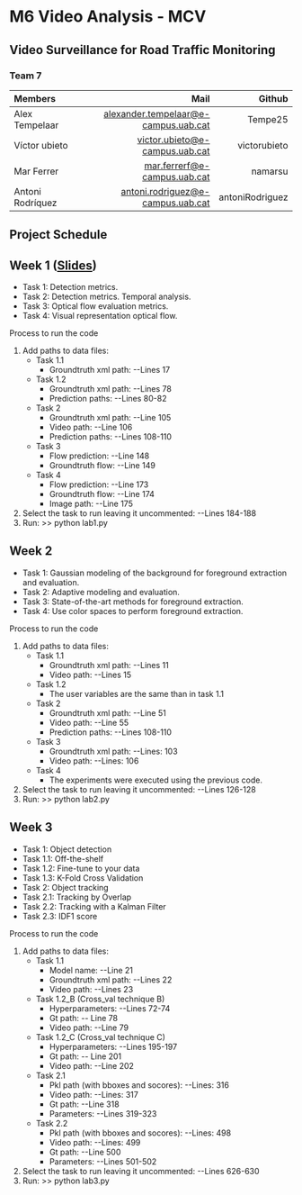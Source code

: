 # M6 Video Analysis - MCV

## Video Surveillance for Road Traffic Monitoring

### Team 7
| Members        |  Mail                           | Github |
| :---           | ---:                            | ---: |
| Alex Tempelaar | alexander.tempelaar@e-campus.uab.cat | Tempe25 |
| Víctor ubieto  | victor.ubieto@e-campus.uab.cat   | victorubieto |
| Mar Ferrer     | mar.ferrerf@e-campus.uab.cat  | namarsu |
| Antoni Rodríquez| antoni.rodriguez@e-campus.uab.cat  | antoniRodriguez |


## Project Schedule
## Week 1 ([Slides](https://docs.google.com/presentation/d/1kNpgATzLse7ZOE_rHp5N3c7yqyxgLaUbcgDiwzJ4isI/edit?usp=sharing))
- Task 1: Detection metrics.
- Task 2: Detection metrics. Temporal analysis.
- Task 3: Optical flow evaluation metrics.
- Task 4: Visual representation optical flow.

Process to run the code

1. Add paths to data files:
   - Task 1.1
     - Groundtruth xml path: --Lines 17
   - Task 1.2
     - Groundtruth xml path: --Lines 78
     - Prediction paths: --Lines 80-82
   - Task 2
     - Groundtruth xml path: --Line 105
     - Video path: --Line 106
     - Prediction paths: --Lines 108-110
   - Task 3
     - Flow prediction: --Line 148
     - Groundtruth flow: --Line 149
   - Task 4
     - Flow prediction: --Line 173
     - Groundtruth flow: --Line 174
     - Image path: --Line 175
2. Select the task to run leaving it uncommented: --Lines 184-188
3. Run: >> python lab1.py

## Week 2 
- Task 1: Gaussian modeling of the background for foreground extraction and evaluation. 
- Task 2: Adaptive modeling and evaluation. 
- Task 3: State-of-the-art methods for foreground extraction. 
- Task 4: Use color spaces to perform foreground extraction. 

Process to run the code

1. Add paths to data files:
   - Task 1.1
     - Groundtruth xml path: --Lines 11
     - Video path: --Lines 15
   - Task 1.2
     - The user variables are the same than in task 1.1
   - Task 2
     - Groundtruth xml path: --Line 51
     - Video path: --Line 55
     - Prediction paths: --Lines 108-110
   - Task 3
     - Groundtruth xml path: --Lines: 103
     - Video path: --Lines: 106
   - Task 4
     - The experiments were executed using the previous code. 
2. Select the task to run leaving it uncommented: --Lines 126-128
3. Run: >> python lab2.py

## Week 3 
- Task 1: Object detection
- Task 1.1: Off-the-shelf
- Task 1.2: Fine-tune to your data
- Task 1.3: K-Fold Cross Validation
- Task 2: Object tracking
- Task 2.1: Tracking by Overlap
- Task 2.2: Tracking with a Kalman Filter
- Task 2.3: IDF1 score

Process to run the code

1. Add paths to data files:
   - Task 1.1
     - Model name: --Line 21
     - Groundtruth xml path: --Lines 22
     - Video path: --Lines 23
   - Task 1.2_B (Cross_val technique B)
     - Hyperparameters: --Lines 72-74
     - Gt path: -- Line 78
     - Video path: --Line 79
   - Task 1.2_C  (Cross_val technique C)     
     - Hyperparameters: --Lines 195-197
     - Gt path: -- Line 201
     - Video path: --Line 202
   - Task 2.1
     - Pkl path (with bboxes and socores): --Lines: 316
     - Video path: --Lines: 317
     - Gt path: --Line 318
     - Parameters: --Lines 319-323
   - Task 2.2
     - Pkl path (with bboxes and socores): --Lines: 498
     - Video path: --Lines: 499
     - Gt path: --Line 500
     - Parameters: --Lines 501-502
2. Select the task to run leaving it uncommented: --Lines 626-630
3. Run: >> python lab3.py


